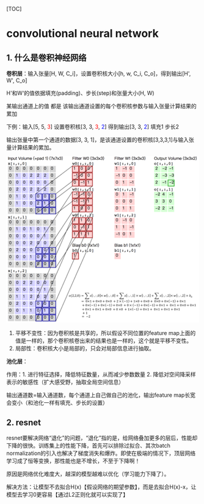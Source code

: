 [TOC]

# convolutional neural network

## 1. 什么是卷积神经网络

**卷积层**：输入张量[H, W, C_i]，设置卷积核大小[h, w, C_i, C_o]，得到输出[H', W', C_o]

H'和W‘的值依据填充(padding)、步长(step)和张量大小(H, W)

某输出通道上的值 都是 该输出通道设置的每个卷积核参数与输入张量计算结果的累加



下例：输入[5, 5, <span style="color:red">3</span>] 设置卷积核[3, 3, <span style="color:red">3</span>, <span style="color:blue">2</span>] 得到输出[3, 3, <span style="color:blue">2</span>] 填充1 步长2

输出张量中第一个通道的数据[3, 3, 1]，是该通道设置的卷积核[3,3,3,1]与输入张量计算结果的累加。

![网络解析（一）：LeNet-5详解](cnn.png)

1. 平移不变性：因为卷积核是共享的，所以假设不同位置的feature map上面的值是一样的，那个卷积核卷出来的结果也是一样的，这个就是平移不变性。
2. 局部性：卷积核大小是局部的，只会对局部信息进行抽取。



**池化层**：

作用：1. 进行特征选择，降低特征数量，从而减少参数数量  2. 降低对空间降采样表示的敏感性（扩大感受野，抽取全局空间信息）

输出通道数=输入通道数，每个通道上自己做自己的池化，输出feature map长宽会变小（和池化一样有填充、步长的设置）



## 2. resnet

resnet要解决网络“退化”的问题，“退化”指的是，给网络叠加更多的层后，性能却下降的很快。训练集上的性能下降，首先可以排除过拟合、其次batch normalization的引入也解决了梯度消失和爆炸。即使在极端的情况下，顶层网络学习成了恒等变换，那性能也是不增长，不至于下降啊！

原因是网络优化难度大，越深的模型越难以优化（学习能力下降了）。

解决方法：让模型不去拟合H(x)【假设网络的期望参数】，而是去拟合H(x)-x，让模型去学习0更容易【通过L2正则化就可以实现了】